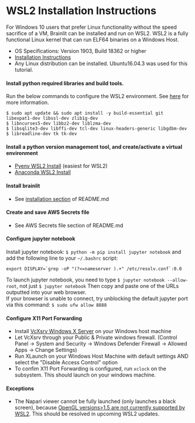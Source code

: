 # WSL2 Installation Instructions

For Windows 10 users that prefer Linux functionality without the speed sacrifice of a VM, Brainlit can be installed and run on WSL2.
WSL2 is a fully functional Linux kernel that can run ELF64 binaries on a Windows Host.
- OS Specifications: Version 1903, Build 18362 or higher
- [Installation Instructions](https://docs.microsoft.com/en-us/windows/wsl/install-win10)
- Any Linux distribution can be installed. Ubuntu16.04.3 was used for this tutorial.

#### Install python required libraries and build tools. 
Run the below commands to configure the WSL2 environment. See [here](https://stackoverflow.com/questions/8097161/how-would-i-build-python-myself-from-source-code-on-ubuntu/31492697) for more information. 
```
$ sudo apt update && sudo apt install -y build-essential git libexpat1-dev libssl-dev zlib1g-dev
$ libncurses5-dev libbz2-dev liblzma-dev
$ libsqlite3-dev libffi-dev tcl-dev linux-headers-generic libgdbm-dev
$ libreadline-dev tk tk-dev
```

#### Install a python version management tool, and create/activate a virtual environment
- [Pyenv WSL2 Install](https://gist.github.com/monkut/35c2ef098b871144b49f3f9979032cee) (easiest for WSL2)
- [Anaconda WSL2 Install](https://gist.github.com/kauffmanes/5e74916617f9993bc3479f401dfec7da)

#### Install brainlit
- See [installation section](https://github.com/NeuroDataDesign/brainlit/blob/wsl2-tutorial/README.md#installation) of README.md

#### Create and save AWS Secrets file
- See AWS Secrets file section of README.md


#### Configure jupyter notebook
Install jupyter notebook: `$ python -m pip install jupyter notebook` and add the following line to your `~/.bashrc` script: 
```
export DISPLAY=`grep -oP "(?<=nameserver ).+" /etc/resolv.conf`:0.0 
```
To launch jupyter notebook, you need to type `$ jupyter notebook --allow-root`, not just `$ jupyter notebook`
Then copy and paste one of the URLs outputted into your web browser.  
If your browser is unable to connect, try unblocking the default jupyter port via this command: `$ sudo ufw allow 8888 `

#### Configure X11 Port Forwarding
- Install [VcXsrv Windows X Server](https://sourceforge.net/projects/vcxsrv/) on your Windows host machine
- Let VcXsrv through your Public & Private windows firewall. 
(Control Panel -> System and Security -> Windows Defender Firewall -> Allowed Apps -> Change Settings)
- Run XLaunch on your Windows Host Machine with default settings AND select the "Disable Access Control" option
- To confim X11 Port Forwarding is configured, run `xclock` on the subsystem.  This should launch on your windows machine. 

#### Exceptions
- The Napari viewer cannot be fully launched (only launches a black screen), because [OpenGL versions>1.5 are not currently supported by WSL2](https://discourse.ubuntu.com/t/opengl-on-ubuntu-on-wsl-2-timeline/17599).  This should be resolved in upcoming WSL2 updates.



